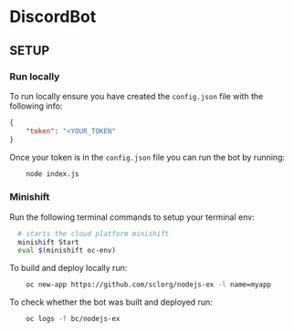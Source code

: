 # DiscordBot

## SETUP
### Run locally
To run locally ensure you have created the `config.json` file with the following info:
```json
{
    "token": "<YOUR_TOKEN"
}
```
Once your token is in the `config.json` file you can run the bot by running:
```sh
    node index.js
```
### Minishift

Run the following terminal commands to setup your terminal env:
```sh
  # starts the cloud platform minishift
  minishift Start
  eval $(minishift oc-env)
```

To build and deploy locally run:
```sh
    oc new-app https://github.com/sclorg/nodejs-ex -l name=myapp
```
To check whether the bot was built and deployed run:
```sh
    oc logs -f bc/nodejs-ex
```